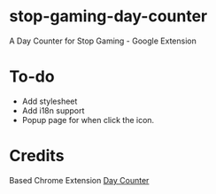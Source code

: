 # stop-gaming-day-counter
A Day Counter for Stop Gaming - Google Extension

# To-do
- Add stylesheet
- Add i18n support
- Popup page for when click the icon.

# Credits
Based Chrome Extension [Day Counter](https://chrome.google.com/webstore/detail/day-counter/glnbjmdjpcccpdlckpenknmacmgbecpa)
